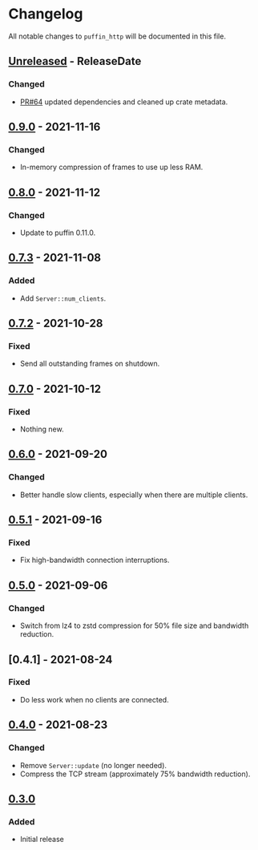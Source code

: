 <!-- markdownlint-disable blanks-around-headings blanks-around-lists no-duplicate-heading -->

# Changelog

All notable changes to `puffin_http` will be documented in this file.

<!-- next-header -->
## [Unreleased] - ReleaseDate
### Changed
- [PR#64](https://github.com/EmbarkStudios/puffin/pull/64) updated dependencies and cleaned up crate metadata.

## [0.9.0] - 2021-11-16
### Changed
- In-memory compression of frames to use up less RAM.

## [0.8.0] - 2021-11-12
### Changed
- Update to puffin 0.11.0.

## [0.7.3] - 2021-11-08
### Added
- Add `Server::num_clients`.

## [0.7.2] - 2021-10-28
### Fixed
- Send all outstanding frames on shutdown.

## [0.7.0] - 2021-10-12
### Fixed
- Nothing new.

## [0.6.0] - 2021-09-20
### Changed
- Better handle slow clients, especially when there are multiple clients.

## [0.5.1] - 2021-09-16
### Fixed
- Fix high-bandwidth connection interruptions.

## [0.5.0] - 2021-09-06
### Changed
- Switch from lz4 to zstd compression for 50% file size and bandwidth reduction.

## [0.4.1] - 2021-08-24
### Fixed
- Do less work when no clients are connected.

## [0.4.0] - 2021-08-23
### Changed
- Remove `Server::update` (no longer needed).
- Compress the TCP stream (approximately 75% bandwidth reduction).

## [0.3.0]
### Added
- Initial release

<!-- next-url -->
[Unreleased]: https://github.com/EmbarkStudios/puffin/compare/0.9.0...HEAD
[0.9.0]: https://github.com/EmbarkStudios/puffin/compare/puffin_http-0.8.0...puffin_http-0.9.0
[0.8.0]: https://github.com/EmbarkStudios/puffin/compare/puffin_http-0.7.3...puffin_http-0.8.0
[0.7.3]: https://github.com/EmbarkStudios/puffin/compare/puffin_http-0.7.2...puffin_http-0.7.3
[0.7.2]: https://github.com/EmbarkStudios/puffin/compare/puffin_http-0.7.0...puffin_http-0.7.2
[0.7.0]: https://github.com/EmbarkStudios/puffin/compare/puffin_http-0.6.0...puffin_http-0.7.0
[0.6.0]: https://github.com/EmbarkStudios/puffin/compare/puffin_http-0.5.1...puffin_http-0.6.0
[0.5.1]: https://github.com/EmbarkStudios/puffin/compare/puffin_http-0.5.0...puffin_http-0.5.1
[0.5.0]: https://github.com/EmbarkStudios/puffin/compare/puffin_http-0.4.0...puffin_http-0.5.0
[0.4.0]: https://github.com/EmbarkStudios/puffin/compare/puffin_http-0.3.0...puffin_http-0.4.0
[0.3.0]: https://github.com/EmbarkStudios/puffin/releases/tag/puffin_http-0.3.0
